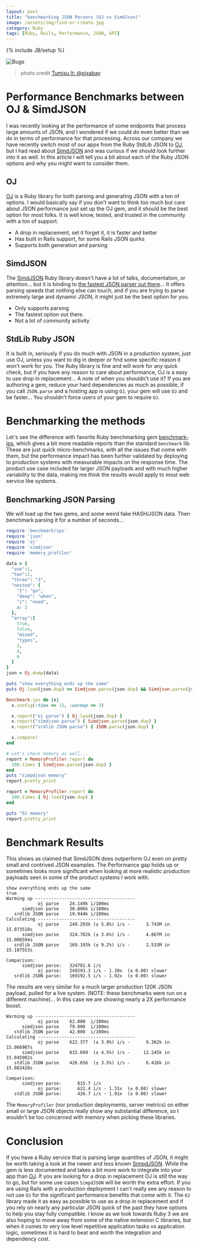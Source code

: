 ```yaml
---
layout: post
title: "benchmarking JSON Parsers (OJ vs SimdJson)"
image: /assets/img/find-or-create.jpg
category: Ruby
tags: [Ruby, Rails, Performance, JSON, API]
---
```


{% include JB/setup %}

![Bugs](/assets/img/compare.png)

> photo credit [Tumisu lt: @pixabay](https://pixabay.com/illustrations/compare-comparison-scale-balance-643305/)

# Performance Benchmarks between OJ & SimdJSON

I was recently looking at the performance of some endpoints that process large amounts of JSON, and I wondered if we could do even better than we do in terms of performance for that processing. Across our company we have recently switch most of our apps from the Ruby StdLib JSON to [OJ](https://github.com/ohler55/oj), but I had read about [SimdJSON](https://github.com/saka1/simdjson_ruby) and was curious if we should look further into it as well. In this article I will tell you a bit about each of the Ruby JSON options and why you might want to consider them.

## OJ

[OJ](https://github.com/ohler55/oj) is a Ruby library for both parsing and generating JSON with a ton of options. I would basically say if you don't want to think too much but care about JSON performance just set up the OJ gem, and it should be the best option for most folks. It is well know, tested, and trusted in the community with a ton of support.

* A drop in replacement, set it forget it, it is faster and better
* Has built in Rails support, for some Rails JSON quirks
* Supports both generation and parsing

## SimdJSON

The [SimdJSON](https://github.com/saka1/simdjson_ruby) Ruby library doesn't have a lot of talks, documentation, or attention... but it is binding to [the fastest JSON parser out there](https://github.com/simdjson/simdjson)... It offers parsing speeds that nothing else can touch, and if you are trying to parse extremely large and dynamic JSON, it might just be the best option for you. 

* Only supports parsing
* The fastest option out there.
* Not a lot of community activity

## StdLib Ruby JSON

It is built in, seriously if you do much with JSON in a production system, just use OJ, unless you want to dig in deeper or find some specific reason it won't work for you. The Ruby library is fine and will work for any quick check, but if you have any reason to care about performance, OJ is a easy to use drop in replacement... A note of when you shouldn't use it? If you are authoring a gem, reduce your hard dependencies as much as possible, if you call `JSON.parse` and a hosting app is using `OJ`, your gem will use `OJ` and be faster... You shouldn't force users of your gem to require `OJ`.

# Benchmarking the methods

Let's see the difference with favorite Ruby benchmarking gem [benchmark-ips](https://github.com/evanphx/benchmark-ips), which gives a bit more readable reports than the standard `benchmark` lib. These are just quick micro-benchmarks, with all the issues that come with them, but the performance impact has been further validated by deploying to production systems with measurable impacts on the response time. The product use case included far larger JSON payloads and with much higher variability to the data, making me think the results would apply to most web service like systems.

## Benchmarking JSON Parsing

We will load up the two gems, and some weird fake HASH/JSON data. Then benchmark parsing it for a number of seconds...

```ruby
require 'benchmark/ips'
require 'json'
require 'oj'
require 'simdjson'
require 'memory_profiler'

data = {
  "one":1,
  "two":2,
  "three": "3",
  "nested": {
    "I": "go",
    "deep": "when",
    "i": "need",
    a: 2
  },
  "array":[
    true,
    false,
    "mixed",
    "types",
    2,
    4,
    6
  ]
}
json = Oj.dump(data)

puts "show everything ends up the same"
puts Oj.load(json.dup) == Simdjson.parse(json.dup) && Simdjson.parse(json.dup) == JSON.parse(json.dup)

Benchmark.ips do |x|
  x.config(:time => 15, :warmup => 3)

  x.report("oj parse") { Oj.load(json.dup) }
  x.report("simdjson parse") { Simdjson.parse(json.dup) }
  x.report("srdlib JSON parse") { JSON.parse(json.dup) }

  x.compare!
end

# Let's check memory as well...
report = MemoryProfiler.report do
  100.times { Simdjson.parse(json.dup) }
end
puts "simpdjson memory"
report.pretty_print

report = MemoryProfiler.report do
  100.times { Oj.load(json.dup) }
end

puts "OJ memory"
report.pretty_print
```

# Benchmark Results

This shows as claimed that SimdJSON does outperform OJ even on pretty small and contrived JSON examples. The Performance gap holds up or sometimes looks more significant when looking at more realistic production payloads seen in some of the product systems I work with. 

```
show everything ends up the same
true
Warming up --------------------------------------
            oj parse    24.149k i/100ms
      simdjson parse    30.806k i/100ms
   srdlib JSON parse    19.944k i/100ms
Calculating -------------------------------------
            oj parse    249.293k (± 5.8%) i/s -      3.743M in  15.073518s
      simdjson parse    324.782k (± 3.6%) i/s -      4.867M in  15.008594s
   srdlib JSON parse    169.193k (± 9.2%) i/s -      2.533M in  15.107553s

Comparison:
      simdjson parse:   324781.6 i/s
            oj parse:   249293.3 i/s - 1.30x  (± 0.00) slower
   srdlib JSON parse:   169192.5 i/s - 1.92x  (± 0.00) slower
```

The results are very similar for a much larger production 120K JSON payload, pulled for a live system. (NOTE: these benchmarks were run on a different machine)... In this case we are showing nearly a 2X performance boost.

```
Warming up --------------------------------------
            oj parse    62.000  i/100ms
      simdjson parse    79.000  i/100ms
   stdlib JSON parse    42.000  i/100ms
Calculating -------------------------------------
            oj parse    622.377  (± 3.9%) i/s -      9.362k in  15.066907s
      simdjson parse    815.699  (± 4.5%) i/s -     12.245k in  15.045902s
   stdlib JSON parse    426.656  (± 3.5%) i/s -      6.426k in  15.083428s

Comparison:
      simdjson parse:      815.7 i/s
            oj parse:      622.4 i/s - 1.31x  (± 0.00) slower
   stdlib JSON parse:      426.7 i/s - 1.91x  (± 0.00) slower
```

The `MemoryProfiler` (nor production deployments, server metrics) on either small or large JSON objects really show any substantial difference, so I wouldn't be too concerned with memory when picking these libraries.

# Conclusion

If you have a Ruby service that is parsing large quantities of JSON, it might be worth taking a look at the newer and less known [SimpdJSON](https://github.com/saka1/simdjson_ruby). While the gem is less documented and takes a bit more work to integrate into your app than [OJ](https://github.com/ohler55/oj). If you are looking for a drop in replacement OJ is still the way to go, but for some use cases `SimpdJSON` will be worth the extra effort. If you are using Rails with a production deployment I can't really see any reason to not use `OJ` for the significant performance benefits that come with it. The `OJ` library made it as easy as possible to use as a drop in replacement and if you rely on nearly any particular JSON quick of the past they have options to help you stay fully compatible. I know as we look towards Ruby 3 we are also hoping to move away from some of the native extension C libraries, but when it comes to very low level repetitive application tasks vs application logic, sometimes it is hard to beat and worth the integration and dependency cost.
